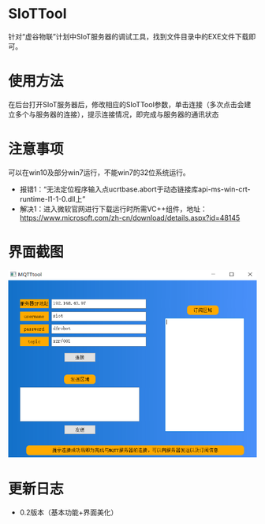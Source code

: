 ﻿# SIoTTool
针对“虚谷物联”计划中SIoT服务器的调试工具，找到文件目录中的EXE文件下载即可。

# 使用方法
在后台打开SIoT服务器后，修改相应的SIoTTool参数，单击连接（多次点击会建立多个与服务器的连接），提示连接情况，即完成与服务器的通讯状态

# 注意事项
可以在win10及部分win7运行，不能win7的32位系统运行。

- 报错1：“无法定位程序输入点ucrtbase.abort于动态链接库api-ms-win-crt-runtime-l1-1-0.dll上”
- 解决1：进入微软官网进行下载运行时所需VC++组件，地址：https://www.microsoft.com/zh-cn/download/details.aspx?id=48145

# 界面截图

![软件运行截图](https://github.com/linmiaoyan/SIoTTool/blob/master/screenshot.png)

# 更新日志
- 0.2版本（基本功能+界面美化）
